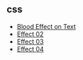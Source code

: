 ## css

<ul>
  
  <li><a href="https://sabbirshawon.github.io/css/text-effect/effect_01/">Blood Effect on Text</a></li>
  <li><a href="https://sabbirshawon.github.io/css/text-effect/effect_02/">Effect 02</a></li>
  <li><a href="https://sabbirshawon.github.io/css/text-effect/effect_03/">Effect 03</a></li>
  <li><a href="https://sabbirshawon.github.io/css/text-effect/effect_04/">Effect 04</a></li>
  
</ul>

